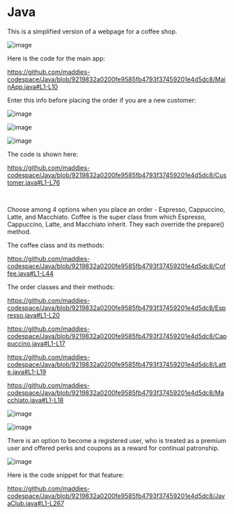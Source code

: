 # Java

This is a simplified version of a webpage for a coffee shop.

![image](https://github.com/maddies-codespace/Java/assets/141537679/05bd4001-2df5-4a06-8c83-7069cca500d4)

Here is the code for the main app:

https://github.com/maddies-codespace/Java/blob/9219832a0200fe9585fb4793f37459201e4d5dc8/MainApp.java#L1-L10

Enter this info before placing the order if you are a new customer:

![image](https://github.com/maddies-codespace/Java/assets/141537679/0851ef35-0b95-468a-bada-74b03ad3d53c)

![image](https://github.com/maddies-codespace/Java/assets/141537679/a7464b5d-6fd3-4117-bf4a-a19f9ea6ade7)

![image](https://github.com/maddies-codespace/Java/assets/141537679/1f7c98c9-92d5-43d7-9c9b-9c6c0e7f2b5c)

The code is shown here:

https://github.com/maddies-codespace/Java/blob/9219832a0200fe9585fb4793f37459201e4d5dc8/Customer.java#L1-L76

&nbsp;

Choose among 4 options when you place an order - Espresso, Cappuccino, Latte, and Macchiato. Coffee is the super class from which Espresso, Cappuccino, Latte, and Macchiato inherit. They each override the prepare() method. 

The coffee class and its methods:

https://github.com/maddies-codespace/Java/blob/9219832a0200fe9585fb4793f37459201e4d5dc8/Coffee.java#L1-L44

The order classes and their methods:

https://github.com/maddies-codespace/Java/blob/9219832a0200fe9585fb4793f37459201e4d5dc8/Espresso.java#L1-L20

https://github.com/maddies-codespace/Java/blob/9219832a0200fe9585fb4793f37459201e4d5dc8/Cappuccino.java#L1-L17

https://github.com/maddies-codespace/Java/blob/9219832a0200fe9585fb4793f37459201e4d5dc8/Latte.java#L1-L19

https://github.com/maddies-codespace/Java/blob/9219832a0200fe9585fb4793f37459201e4d5dc8/Macchiato.java#L1-L18


![image](https://github.com/maddies-codespace/Java/assets/141537679/43e133b6-86d5-4629-9f56-3ed953d24885)

![image](https://github.com/maddies-codespace/Java/assets/141537679/4a2435b2-4609-4938-b8bc-03c00f3edb21)


There is an option to become a registered user, who is treated as a premium user and offered perks and coupons as a reward for continual patronship.

![image](https://github.com/maddies-codespace/Java/assets/141537679/f56a4b3a-19db-474c-9f1a-23715f954003)

Here is the code snippet for that feature:

https://github.com/maddies-codespace/Java/blob/9219832a0200fe9585fb4793f37459201e4d5dc8/JavaClub.java#L1-L267


